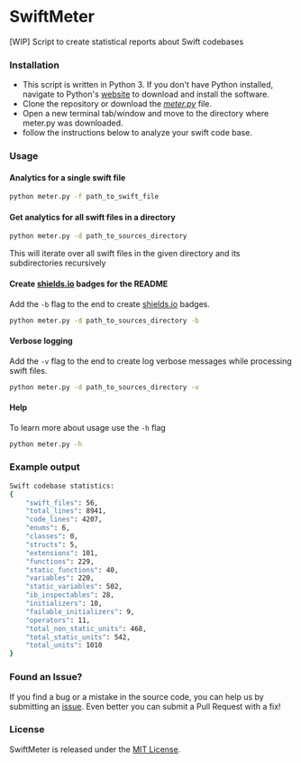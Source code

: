 # SwiftMeter

[WIP] Script to create statistical reports about Swift codebases

### Installation

- This script is written in Python 3. If you don't have Python installed, navigate to Python's [website](https://www.python.org/) to download and install the software.
- Clone the repository or download the [*meter.py*](https://github.com/SwifterSwift/SwiftMeter/blob/master/meter.py) file.
- Open a new terminal tab/window and move to the directory where meter.py was downloaded.
- follow the instructions below to analyze your swift code base.

### Usage

#### Analytics for a single swift file

```bash
python meter.py -f path_to_swift_file
```

#### Get analytics for all swift files in a directory

```bash
python meter.py -d path_to_sources_directory
```

This will iterate over all swift files in the given directory and its subdirectories recursively

#### Create [shields.io](https://shields.io/) badges for the README

Add the `-b` flag to the end to create [shields.io](https://shields.io/) badges.

```bash
python meter.py -d path_to_sources_directory -b
```

#### Verbose logging

Add the `-v` flag to the end to create log verbose messages while processing swift files.

```bash
python meter.py -d path_to_sources_directory -v
```

#### Help

To learn more about usage use the `-h` flag

```bash
python meter.py -h
```

### Example output

```bash
Swift codebase statistics:
{
    "swift_files": 56,
    "total_lines": 8941,
    "code_lines": 4207,
    "enums": 6,
    "classes": 0,
    "structs": 5,
    "extensions": 101,
    "functions": 229,
    "static_functions": 40,
    "variables": 220,
    "static_variables": 502,
    "ib_inspectables": 28,
    "initializers": 10,
    "failable_initializers": 9,
    "operators": 11,
    "total_non_static_units": 468,
    "total_static_units": 542,
    "total_units": 1010
}
```

### Found an Issue?

If you find a bug or a mistake in the source code, you can help us by submitting an [issue](https://github.com/SwifterSwift/SwiftMeter/issues/new). Even better you can submit a Pull Request with a fix!

### License

SwiftMeter is released under the [MIT License](https://github.com/SwifterSwift/SwiftMeter/blob/master/LICENSE).

